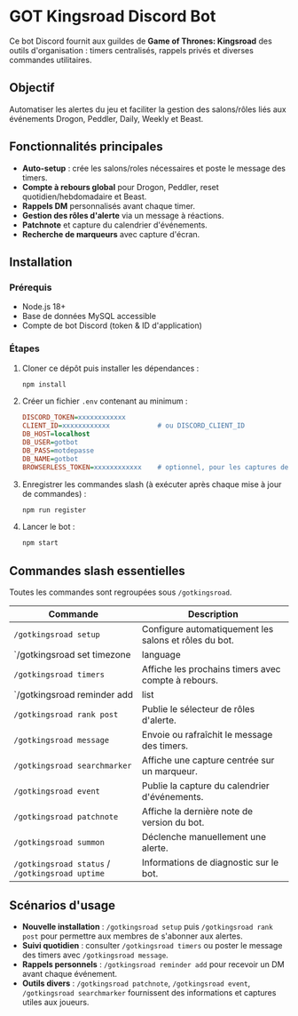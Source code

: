 # GOT Kingsroad Discord Bot

Ce bot Discord fournit aux guildes de **Game of Thrones: Kingsroad** des outils d'organisation : timers centralisés, rappels privés et diverses commandes utilitaires.

## Objectif

Automatiser les alertes du jeu et faciliter la gestion des salons/rôles liés aux événements Drogon, Peddler, Daily, Weekly et Beast.

## Fonctionnalités principales

- **Auto-setup** : crée les salons/roles nécessaires et poste le message des timers.
- **Compte à rebours global** pour Drogon, Peddler, reset quotidien/hebdomadaire et Beast.
- **Rappels DM** personnalisés avant chaque timer.
- **Gestion des rôles d'alerte** via un message à réactions.
- **Patchnote** et capture du calendrier d'événements.
- **Recherche de marqueurs** avec capture d'écran.

## Installation

### Prérequis
- Node.js 18+
- Base de données MySQL accessible
- Compte de bot Discord (token & ID d'application)

### Étapes
1. Cloner ce dépôt puis installer les dépendances :
   ```bash
   npm install
   ```
2. Créer un fichier `.env` contenant au minimum :
   ```ini
   DISCORD_TOKEN=xxxxxxxxxxxx
   CLIENT_ID=xxxxxxxxxxxx            # ou DISCORD_CLIENT_ID
   DB_HOST=localhost
   DB_USER=gotbot
   DB_PASS=motdepasse
   DB_NAME=gotbot
   BROWSERLESS_TOKEN=xxxxxxxxxxxx    # optionnel, pour les captures de calendrier
   ```
3. Enregistrer les commandes slash (à exécuter après chaque mise à jour de commandes) :
   ```bash
   npm run register
   ```
4. Lancer le bot :
   ```bash
   npm start
   ```

## Commandes slash essentielles
Toutes les commandes sont regroupées sous `/gotkingsroad`.

| Commande | Description |
|----------|-------------|
| `/gotkingsroad setup` | Configure automatiquement les salons et rôles du bot. |
| `/gotkingsroad set timezone|language|style` | Définit le fuseau horaire, la langue ou le style d'affichage. |
| `/gotkingsroad timers` | Affiche les prochains timers avec compte à rebours. |
| `/gotkingsroad reminder add|list|remove|clear|clearall` | Gère vos rappels privés. |
| `/gotkingsroad rank post` | Publie le sélecteur de rôles d'alerte. |
| `/gotkingsroad message` | Envoie ou rafraîchit le message des timers. |
| `/gotkingsroad searchmarker` | Affiche une capture centrée sur un marqueur. |
| `/gotkingsroad event` | Publie la capture du calendrier d'événements. |
| `/gotkingsroad patchnote` | Affiche la dernière note de version du bot. |
| `/gotkingsroad summon` | Déclenche manuellement une alerte. |
| `/gotkingsroad status` / `/gotkingsroad uptime` | Informations de diagnostic sur le bot. |

## Scénarios d'usage
- **Nouvelle installation** : `/gotkingsroad setup` puis `/gotkingsroad rank post` pour permettre aux membres de s'abonner aux alertes.
- **Suivi quotidien** : consulter `/gotkingsroad timers` ou poster le message des timers avec `/gotkingsroad message`.
- **Rappels personnels** : `/gotkingsroad reminder add` pour recevoir un DM avant chaque événement.
- **Outils divers** : `/gotkingsroad patchnote`, `/gotkingsroad event`, `/gotkingsroad searchmarker` fournissent des informations et captures utiles aux joueurs.
